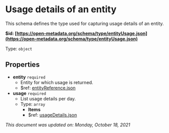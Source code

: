 # Usage details of an entity

This schema defines the type used for capturing usage details of an entity.

**$id: [https://open-metadata.org/schema/type/entityUsage.json](https://open-metadata.org/schema/type/entityUsage.json)**

Type: `object`

## Properties
 - **entity** `required`
   - Entity for which usage is returned.
   - $ref: [entityReference.json](entityreference.md)
 - **usage** `required`
   - List usage details per day.
   - Type: `array`
     - **Items**
     - $ref: [usageDetails.json](usagedetails.md)

_This document was updated on: Monday, October 18, 2021_